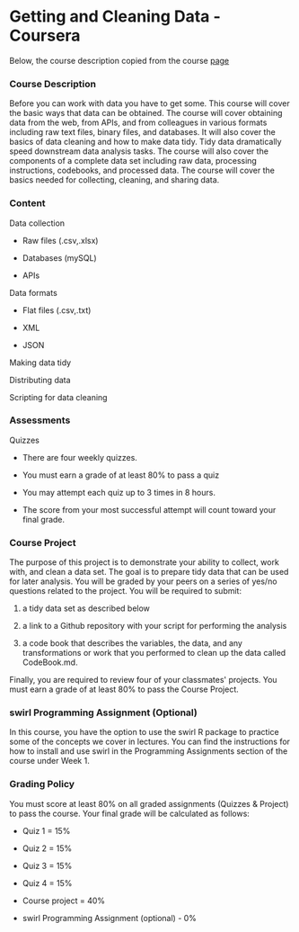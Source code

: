 # Getting and Cleaning Data - Coursera

Below, the course description copied from the course [page](https://www.coursera.org/learn/data-cleaning)

### Course Description

Before you can work with data you have to get some. This course will cover the basic ways that data can be obtained. The course will cover obtaining data from the web, from APIs, and from colleagues in various formats including raw text files, binary files, and databases. It will also cover the basics of data cleaning and how to make data tidy. Tidy data dramatically speed downstream data analysis tasks. The course will also cover the components of a complete data set including raw data, processing instructions, codebooks, and processed data. The course will cover the basics needed for collecting, cleaning, and sharing data.

### Content

Data collection

- Raw files (.csv,.xlsx)

- Databases (mySQL)

- APIs

Data formats

- Flat files (.csv,.txt)

- XML

- JSON

Making data tidy

Distributing data

Scripting for data cleaning


### Assessments

Quizzes

- There are four weekly quizzes.

- You must earn a grade of at least 80% to pass a quiz

- You may attempt each quiz up to 3 times in 8 hours.

- The score from your most successful attempt will count toward your final grade.

### Course Project

The purpose of this project is to demonstrate your ability to collect, work with, and clean a data set. The goal is to prepare tidy data that can be used for later analysis. You will be graded by your peers on a series of yes/no questions related to the project. You will be required to submit: 

1. a tidy data set as described below

2. a link to a Github repository with your script for performing the analysis

3. a code book that describes the variables, the data, and any transformations or work that you performed to clean up the data called CodeBook.md.

Finally, you are required to review four of your classmates' projects. You must earn a grade of at least 80% to pass the Course Project.


### swirl Programming Assignment (Optional)

In this course, you have the option to use the swirl R package to practice some of the concepts we cover in lectures. You can find the instructions for how to install and use swirl in the Programming Assignments section of the course under Week 1.


### Grading Policy

You must score at least 80% on all graded assignments (Quizzes & Project) to pass the course. Your final grade will be calculated as follows:

- Quiz 1 = 15%

- Quiz 2 = 15%

- Quiz 3 = 15%

- Quiz 4 = 15%

- Course project = 40%

- swirl Programming Assignment (optional) - 0%




